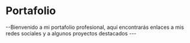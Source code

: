 # Portafolio
--Bienvenido a mi portafolio profesional, aquí encontrarás enlaces a mis redes sociales y a algunos proyectos destacados ---
